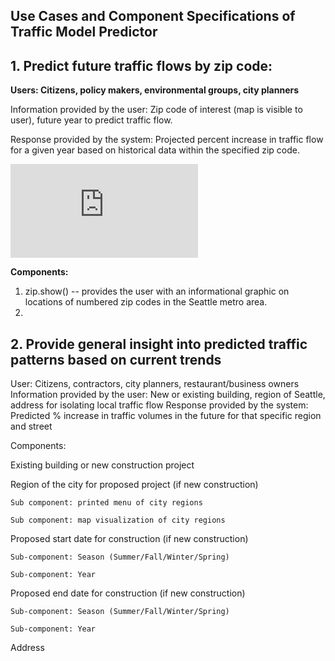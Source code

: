 ## Use Cases and Component Specifications of Traffic Model Predictor ##


## 1. Predict future traffic flows by zip code: ##

**Users: Citizens, policy makers, environmental groups, city planners** 

Information provided by the user: Zip code of interest (map is visible to user), future year to predict traffic flow. 

Response provided by the system: Projected percent increase in traffic flow for a given year based on historical data within the specified zip code.
 
![Test Image 4](https://github.com/Greening-Seattle/Prediction/main/zip_show.py)

**Components:**
1. zip.show() -- provides the user with an informational graphic on locations of numbered zip codes in the Seattle metro area.
2. 
 
## 2. Provide general insight into predicted traffic patterns based on current trends ##

User: Citizens, contractors, city planners, restaurant/business owners
Information provided by the user: New or existing building, region of Seattle, address for isolating local traffic flow
Response provided by the system: Predicted % increase in traffic volumes in the future for that specific region and street
 
Components:

Existing building or new construction project

Region of the city for proposed project (if new construction)

	Sub component: printed menu of city regions

	Sub component: map visualization of city regions

Proposed start date for construction (if new construction)

	Sub-component: Season (Summer/Fall/Winter/Spring)

	Sub-component: Year

Proposed end date for construction (if new construction)

	Sub-component: Season (Summer/Fall/Winter/Spring)

	Sub-component: Year

Address

